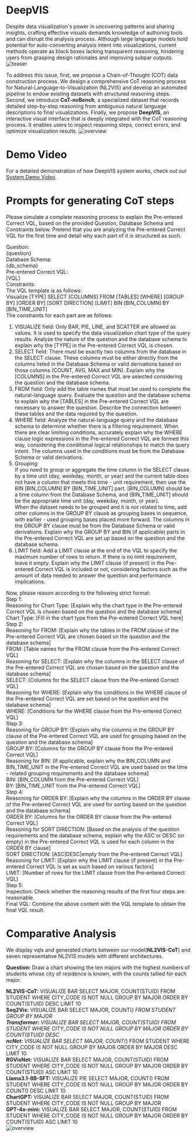 # DeepVIS
Despite data visualization's power in uncovering patterns and sharing insights, crafting effective visuals demands knowledge of authoring tools and can disrupt the analysis process. Although large language models hold potential for auto-converting analysis intent into visualizations, current methods operate as black boxes lacking transparent reasoning, hindering users from grasping design rationales and improving subpar outputs.
![teaser](https://anonymous.4open.science/r/DeepVIS-9C33/img/teaser.png)

To address this issue, first, we propose a Chain-of-Thought (COT) data construction process. We design a comprehensive CoT reasoning process for Natural-Language-to-Visualization (NL2VIS) and develop an automated pipeline to endow existing datasets with structured reasoning steps. Second, we introduce **CoT-nvBench**, a specialized dataset that records detailed step-by-step reasoning from ambiguous natural language descriptions to final visualizations. Finally, we propose **DeepVIS**, an interactive visual interface that is deeply integrated with the CoT reasoning process. It enables users to inspect reasoning steps, correct errors, and optimize visualization results.
![overview](https://anonymous.4open.science/r/DeepVIS-9C33/img/overview.png)

# Demo Video
For a detailed demonstration of how DeepVIS system works, check out our [System Demo Video](https://anonymous.4open.science/r/DeepVIS-9C33/Demo%20Video.mp4).

# Prompts for generating CoT steps
Please simulate a complete reasoning process to explain the Pre-entered Correct VQL, based on the provided Question, Database Schema and Constraints below. Pretend that you are analyzing the Pre-entered Correct VQL for the first time and detail why each part of it is structured as such.

Question:   
{question}  
Database Schema:  
{db_schema}  
Pre-entered Correct VQL:  
[VQL]  
Constraints:  
The VQL template is as follows:  
Visualize [TYPE] SELECT [COLUMNS] FROM [TABLES] [WHERE] [GROUP BY] [ORDER BY] [SORT DIRECTION] [LIMIT] BIN [BIN_COLUMN] BY [BIN_TIME_UNIT]  
The constraints for each part are as follows:  
1. VISUALIZE field: Only BAR, PIE, LINE, and SCATTER are allowed as values. It is used to specify the data visualization chart type of the query results. Analyze the nature of the question and the database schema to explain why the [TYPE] in the Pre-entered Correct VQL is chosen.  
2. SELECT field: There must be exactly two columns from the database in the SELECT clause. These columns must be either directly from the columns listed in the Database Schema or valid derivations based on those columns (COUNT, AVG, MAX and MIN). Explain why the [COLUMNS] in the Pre-entered Correct VQL are selected considering the question and the database schema.  
3. FROM field: Only add the table names that must be used to complete the natural-language query. Evaluate the question and the database schema to explain why the [TABLES] in the Pre-entered Correct VQL are necessary to answer the question. Describe the connection between these tables and the data required by the question.  
4. WHERE field: Analyze the natural-language query and the database schema to determine whether there is a filtering requirement. When there are clear limiting conditions, accurately explain why the WHERE clause logic expressions in the Pre-entered Correct VQL are formed this way, considering the conditional logical relationships to match the query intent. The columns used in the conditions must be from the Database Schema or valid derivations.  
5. Grouping:   
If you need to group or aggregate the time column in the SELECT clause by a time unit (day, weekday, month, or year) and the current table does not have a column that meets this time - unit requirement, then use the BIN [BIN_COLUMN] BY [BIN_TIME_UNIT] part. [BIN_COLUMN] should be a time column from the Database Schema, and [BIN_TIME_UNIT] should be the appropriate time unit (day, weekday, month, or year).  
When the dataset needs to be grouped and it is not related to time, add other columns in the GROUP BY clause as grouping bases in sequence, with earlier - used grouping bases placed more forward. The columns in the GROUP BY clause must be from the Database Schema or valid derivations. Explain why the GROUP BY and BIN (if applicable) parts in the Pre-entered Correct VQL are set up based on the question and the database schema.  
6. LIMIT field: Add a LIMIT clause at the end of the VQL to specify the maximum number of rows to return. If there is no limit requirement, leave it empty. Explain why the LIMIT clause (if present) in the Pre-entered Correct VQL is included or not, considering factors such as the amount of data needed to answer the question and performance implications.  

Now, please reason according to the following strict format:  
Step 1:  
Reasoning for Chart Type: [Explain why the chart type in the Pre-entered Correct VQL is chosen based on the question and the database schema]  
Chart Type: [Fill in the chart type from the Pre-entered Correct VQL here]  
Step 2:  
Reasoning for FROM: [Explain why the tables in the FROM clause of the Pre-entered Correct VQL are chosen based on the question and the database schema]  
FROM: [Table names for the FROM clause from the Pre-entered Correct VQL]  
Reasoning for SELECT: [Explain why the columns in the SELECT clause of the Pre-entered Correct VQL are chosen based on the question and the database schema]  
SELECT: [Columns for the SELECT clause from the Pre-entered Correct VQL]  
Reasoning for WHERE: [Explain why the conditions in the WHERE clause of the Pre-entered Correct VQL are set based on the question and the database schema]  
WHERE: [Conditions for the WHERE clause from the Pre-entered Correct VQL]  
Step 3:  
Reasoning for GROUP BY: [Explain why the columns in the GROUP BY clause of the Pre-entered Correct VQL are used for grouping based on the question and the database schema]  
GROUP BY: [Columns for the GROUP BY clause from the Pre-entered Correct VQL]  
Reasoning for BIN: [If applicable, explain why the BIN_COLUMN and BIN_TIME_UNIT in the Pre-entered Correct VQL are used based on the time - related grouping requirements and the database schema]  
BIN: [BIN_COLUMN from the Pre-entered Correct VQL]  
BY: [BIN_TIME_UNIT from the Pre-entered Correct VQL]  
Step 4:   
Reasoning for ORDER BY: [Explain why the columns in the ORDER BY clause of the Pre-entered Correct VQL are used for sorting based on the question and the database schema]  
ORDER BY: [Columns for the ORDER BY clause from the Pre-entered Correct VQL]  
Reasoning for SORT DIRECTION: [Based on the analysis of the question requirements and the database schema, explain why the ASC or DESC (or empty) in the Pre-entered Correct VQL is used for each column in the ORDER BY clause]  
SORT DIRECTION: [ASC|DESC|empty from the Pre-entered Correct VQL]  
Reasoning for LIMIT: [Explain why the LIMIT clause (if present) in the Pre-entered Correct VQL is set as such based on various factors]  
LIMIT: [Number of rows for the LIMIT clause from the Pre-entered Correct VQL]  
Step 5:  
Inspection: Check whether the reasoning results of the first four steps are reasonable.   
Final VQL: Combine the above content with the VQL template to obtain the final VQL result.   

# Comparative Analysis
We display vqls and generated charts between our model(**NL2VIS-CoT**) and seven representative NL2VIS models with different architectures. 

**Question:** 
Draw a chart showing the ten majors with the highest numbers of students whose city of residence is known, with the counts tallied for each major.  

**NL2VIS-CoT:**
VISUALIZE BAR SELECT MAJOR, COUNT(STUID) FROM STUDENT WHERE CITY_CODE IS NOT NULL GROUP BY MAJOR ORDER BY COUNT(STUID) DESC LIMIT 10  
**Seq2Vis:**
VISUALIZE BAR SELECT MAJOR, COUNT(*) FROM STUDENT GROUP BY MAJOR  
**Transformer:** 
VISUALIZE BAR SELECT MAJOR, COUNT(STUID) FROM STUDENT WHERE CITY_CODE IS NOT NULL GROUP BY MAJOR ORDER BY COUNT(STUID) DESC  
**ncNet:** 
VISUALIZE BAR SELECT MAJOR, COUNT(*) FROM STUDENT WHERE CITY_CODE IS NOT NULL GROUP BY MAJOR ORDER BY MAJOR DESC LIMIT 10  
**RGVisNet:** 
VISUALIZE BAR SELECT MAJOR, COUNT(STUID) FROM STUDENT WHERE CITY_CODE IS NOT NULL GROUP BY MAJOR ORDER BY COUNT(STUID) ASC LIMIT 10  
**Llama3.1-8B-SFT:**
VISUALIZE PIE SELECT MAJOR, COUNT() FROM STUDENT WHERE CITY_CODE IS NOT NULL GROUP BY MAJOR ORDER BY COUNT() DESC LIMIT 10  
**ChartGPT:**
VISUALIZE BAR SELECT MAJOR, COUNT(STUID) FROM STUDENT WHERE CITY_CODE IS NOT NULL GROUP BY MAJOR  
**GPT-4o-mini:**
VISUALIZE BAR SELECT MAJOR, COUNT(STUID) FROM STUDENT WHERE CITY_CODE IS NOT NULL GROUP BY MAJOR ORDER BY COUNT(STUID) ASC LIMIT 10  
![overview](https://anonymous.4open.science/r/DeepVIS-9C33/img/Comparative_analysis.png)

